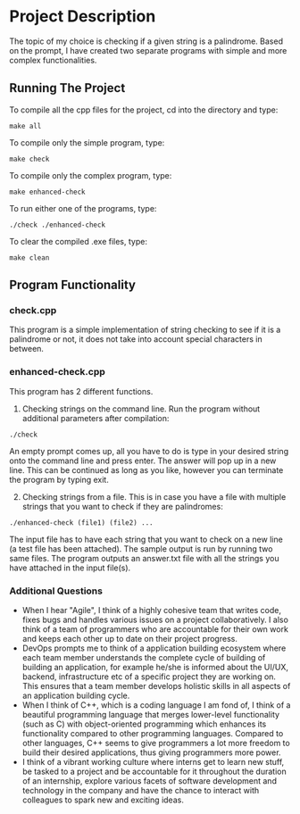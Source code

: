 # Project Description
The topic of my choice is checking if a given string is a palindrome. Based on the prompt, I have created two separate programs with simple and more complex functionalities.

## Running The Project
To compile all the cpp files for the project, cd into the directory and type:
```{bash}
make all
```
To compile only the simple program, type:
```{bash}
make check
```
To compile only the complex program, type:
```{r}
make enhanced-check
```
To run either one of the programs, type:
```{bash}
./check ./enhanced-check
```
To clear the compiled .exe files, type:
```{bash}
make clean
```
## Program Functionality
### check.cpp
This program is a simple implementation of string checking to see if it is a palindrome or not, it does not take into account special characters in between.

### enhanced-check.cpp
This program has 2 different functions. 
1. Checking strings on the command line. Run the program without additional parameters after compilation:
```{bash}
./check
```
An empty prompt comes up, all you have to do is type in your desired string onto the command line and press enter. The answer will pop up in a new line. This can be continued as long as you like, however you can terminate the program by typing exit.

2. Checking strings from a file. This is in case you have a file with multiple strings that you want to check if they are palindromes:
```{bash}
./enhanced-check (file1) (file2) ...
```
The input file has to have each string that you want to check on a new line (a test file has been attached). The sample output is run by running two same files. The program outputs an answer.txt file with all the strings you have attached in the input file(s).

### Additional Questions
- When I hear "Agile", I think of a highly cohesive team that writes code, fixes bugs and handles various issues on a project collaboratively. I also think of a team of programmers who are accountable for their own work and keeps each other up to date on their project progress.
- DevOps prompts me to think of a application building ecosystem where each team member understands the complete cycle of building of building an application, for example he/she is informed about the UI/UX, backend, infrastructure etc of a specific project they are working on. This ensures that a team member develops holistic skills in all aspects of an application building cycle.
- When I think of C++, which is a coding language I am fond of, I think of a beautiful programming language that merges lower-level functionality (such as C) with object-oriented programming which enhances its functionality compared to other programming languages. Compared to other languages, C++ seems to give programmers a lot more freedom to build their desired applications, thus giving programmers more power.
- I think of a vibrant working culture where interns get to learn new stuff, be tasked to a project and be accountable for it throughout the duration of an internship, explore various facets of software development and technology in the company and have the chance to interact with colleagues to spark new and exciting ideas.
